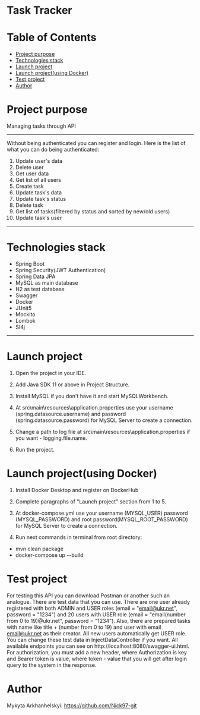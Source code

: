 # Task Tracker
# Table of Contents
* [Project purpose](#purpose)
* [Technologies stack](#stack)
* [Launch project](#launch)
* [Launch project(using Docker)](#docker-launch)
* [Test project](#test)
* [Author](#author)

# <a name="purpose"></a>Project purpose
Managing tasks through API
<hr>
Without being authenticated you can register and login. Here is the list of what you can do being authenticated:

1. Update user's data
2. Delete user
3. Get user data
4. Get list of all users
5. Create task
6. Update task's data
7. Update task's status
8. Delete task
9. Get list of tasks(filtered by status and sorted by new/old users)
10. Update task's user
<hr>

# <a name="stack"></a>Technologies stack
* Spring Boot
* Spring Security(JWT Authentication)
* Spring Data JPA
* MySQL as main database
* H2 as test database
* Swagger
* Docker
* JUnit5
* Mockito 
* Lombok
* Sl4j
<hr>

# <a name="launch"></a>Launch project

1. Open the project in your IDE.

2. Add Java SDK 11 or above in Project Structure.

3. Install MySQL if you don't have it and start MySQLWorkbench.

4. At src\main\resources\application.properties use your username (spring.datasource.username) 
and password (spring.datasource.password) for MySQL Server to create a connection.

5. Change a path to log file at src\main\resources\application.properties if you want - logging.file.name.

6. Run the project.

# <a name = "docker-launch"></a>Launch project(using Docker)

1. Install Docker Desktop and register on DockerHub

2. Complete paragraphs of "Launch project" section from 1 to 5.

3. At docker-compose.yml use your username (MYSQL_USER) 
password (MYSQL_PASSWORD) and root password(MYSQL_ROOT_PASSWORD) for MySQL Server to create a connection.

4. Run next commands in terminal from root directory: 
* mvn clean package
* docker-compose up --build

# <a name = "test"></a>Test project
For testing this API you can download Postman or another such an analogue. There are test data that you can use.
There are one user already registered with both ADMIN and USER roles (email = "email@ukr.net", password = "1234") and 20 users with USER role (email = "email(number from 0 to 19)@ukr.net", password = "1234"). Also, there are prepared tasks with name like title + (number from 0 to 19) and user with email email@ukr.net as their creator. All new users automatically get USER role. You can change these test data in InjectDataController if you want.
All available endpoints you can see on http://localhost:8080/swagger-ui.html. For authorization, you must add a new header, where Authorization is key and Bearer token is value, where token - value that you will get after login query to the system in the response.

# <a name="author"></a>Author

Mykyta Arkhanhelskyi: https://github.com/Nick97-git
